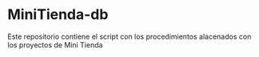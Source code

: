 # MiniTienda-db
Este repositorio contiene el script con los procedimientos alacenados con los proyectos de Mini Tienda
